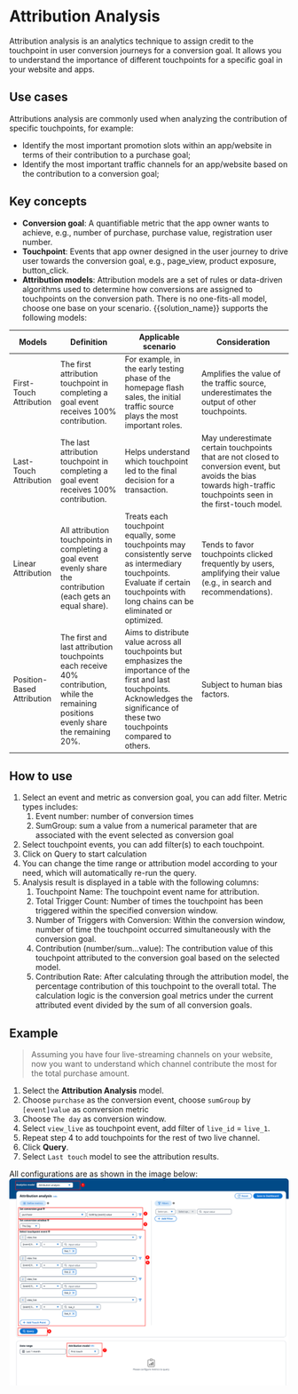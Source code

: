 # Attribution Analysis
Attribution analysis is an analytics technique to assign credit to the touchpoint in user conversion journeys for a conversion goal. It allows you to understand the importance of different touchpoints for a specific goal in your website and apps.

## Use cases
Attributions analysis are commonly used when analyzing the contribution of specific touchpoints, for example:

- Identify the most important promotion slots within an app/website in terms of their contribution to a purchase goal;
- Identify the most important traffic channels for an app/website based on the contribution to a conversion goal;

## Key concepts

- **Conversion goal**: A quantifiable metric that the app owner wants to achieve, e.g., number of purchase, purchase value, registration user number.
- **Touchpoint**: Events that app owner designed in the user journey to drive user towards the conversion goal, e.g., page_view, product exposure, button_click.
- **Attribution models**: Attribution models are a set of rules or data-driven algorithms used to determine how conversions are assigned to touchpoints on the conversion path. There is no one-fits-all model, choose one base on your scenario. {{solution_name}} supports the following models:

| Models | Definition | Applicable scenario | Consideration |
| --- | --- | --- | --- |
| First-Touch Attribution | The first attribution touchpoint in completing a goal event receives 100% contribution. | For example, in the early testing phase of the homepage flash sales, the initial traffic source plays the most important roles. | Amplifies the value of the traffic source, underestimates the output of other touchpoints. |
| Last-Touch Attribution | The last attribution touchpoint in completing a goal event receives 100% contribution. | Helps understand which touchpoint led to the final decision for a transaction. | May underestimate certain touchpoints that are not closed to conversion event, but avoids the bias towards high-traffic touchpoints seen in the first-touch model. |
| Linear Attribution | All attribution touchpoints in completing a goal event evenly share the contribution (each gets an equal share). | Treats each touchpoint equally, some touchpoints may consistently serve as intermediary touchpoints. Evaluate if certain touchpoints with long chains can be eliminated or optimized. | Tends to favor touchpoints clicked frequently by users, amplifying their value (e.g., in search and recommendations). |
| Position-Based Attribution | The first and last attribution touchpoints each receive 40% contribution, while the remaining positions evenly share the remaining 20%. | Aims to distribute value across all touchpoints but emphasizes the importance of the first and last touchpoints. Acknowledges the significance of these two touchpoints compared to others. | Subject to human bias factors. |

## How to use
1. Select an event and metric as conversion goal, you can add filter. Metric types includes:
    1. Event number: number of conversion times
    2. SumGroup: sum a value from a numerical parameter that are associated with the event selected as conversion goal
2. Select touchpoint events, you can add filter(s) to each touchpoint.
3. Click on Query to start calculation
4. You can change the time range or attribution model according to your need, which will automatically re-run the query.
5. Analysis result is displayed in a table with the following columns:
    1. Touchpoint Name: The touchpoint event name for attribution.
    2. Total Trigger Count: Number of times the touchpoint has been triggered within the specified conversion window.
    3. Number of Triggers with Conversion: Within the conversion window, number of time the touchpoint occurred simultaneously with the conversion goal.
    4. Contribution (number/sum...value): The contribution value of this touchpoint attributed to the conversion goal based on the selected model. 
    5. Contribution Rate: After calculating through the attribution model, the percentage contribution of this touchpoint to the overall total. The calculation logic is the conversion goal metrics under the current attributed event divided by the sum of all conversion goals.

## Example

> Assuming you have four live-streaming channels on your website, now you want to understand which channel contribute the most for the total purchase amount. 

1. Select the **Attribution Analysis** model.
2. Choose `purchase` as the conversion event, choose `sumGroup` by `[event]value` as conversion metric
3. Choose `The day` as conversion window.
4. Select `view_live` as touchpoint event, add filter of `live_id` = `live_1`.
5. Repeat step 4 to add touchpoints for the rest of two live channel.
6. Click **Query**.
7. Select `Last touch` model to see the attribution results.  

All configurations are as shown in the image below:
![explore-attribution](../../images/analytics/explore/attribution-en.png)

